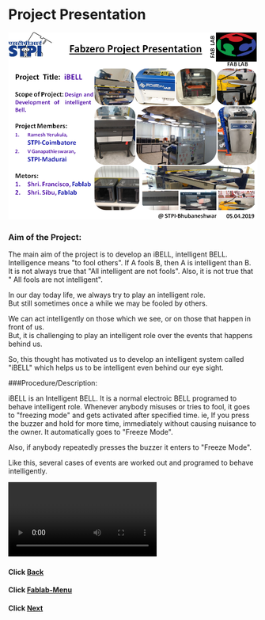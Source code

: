 

#  Project   Presentation
   
![Project Slide](/images/projectslide.png)




### Aim of the Project: 

The main aim of the project is to develop an iBELL, intelligent BELL. 
Intelligence means "to fool others". If A fools B, then A is intelligent than B.   
It is not always true that "All intelligent are not fools".
Also, it is  not  true  that " All fools  are not intelligent". 

In  our day today life, we  always try  to play  an intelligent  role.  
But  still sometimes once a while we may be fooled by others. 

We can act intelligently  on  those  which we see, or on  those that happen in front of us.  
But, it is challenging to play an intelligent role over the events that happens behind us. 

So, this thought has  motivated us to develop an intelligent system called "iBELL" 
which helps us to be intelligent  even behind our eye  sight. 

###Procedure/Description:

iBELL  is an Intelligent BELL. It is a normal electroic BELL programed to behave intelligent role.
Whenever anybody misuses or  tries to fool, it goes to "freezing mode"  and gets  activated after specified time.
ie, If you press the buzzer and hold for more time,  immediately without causing nuisance to the owner.  It automatically
goes  to "Freeze Mode".

Also,  if anybody repeatedly presses the buzzer  it enters to "Freeze Mode".

Like this,  several cases of events  are worked out  and  programed to behave  intelligently.


![Project video](/images/project-video.mp4)
#### Click [Back](/mdfiles/pcb-design.md)
#### Click [Fablab-Menu](/mdfiles/Fab-Lab.md)
#### Click [Next](/mdfiles/Thankyou.md)